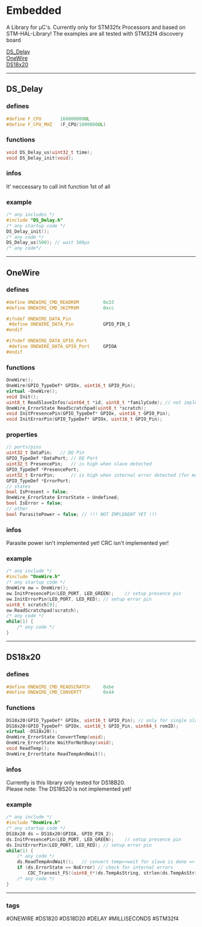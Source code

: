 # Embedded
A Library for µC's.
Currently only for STM32fx Processors and based on STM-HAL-Library!
The examples are all tested with STM32f4 discovery board

[DS_Delay](#DS_Delay)  
[OneWire](#OneWire)  
[DS18x20](#DS18x20)  

---

## DS_Delay
### defines
```c++
#define F_CPU 		168000000UL
#define F_CPU_MHZ 	(F_CPU/1000000UL)
```

### functions
```c++
void DS_Delay_us(uint32_t time);
void DS_Delay_init(void);
```

### infos
It' neccessary to call init function 1st of all


### example
```c++
/* any includes */
#include "DS_Delay.h"
/* any startup code */
DS_Delay_init();
/* any code */
DS_Delay_us(500); // wait 500µs
/* any code*/
```

---

## OneWire
### defines
```c++
#define ONEWIRE_CMD_READROM			0x33
#define ONEWIRE_CMD_SKIPROM			0xcc

#ifndef ONEWIRE_DATA_Pin
 #define ONEWIRE_DATA_Pin			GPIO_PIN_1
#endif

#ifndef ONEWIRE_DATA_GPIO_Port
 #define ONEWIRE_DATA_GPIO_Port		GPIOA
#endif
```

### functions
```c++
OneWire();
OneWire(GPIO_TypeDef* GPIOx, uint16_t GPIO_Pin);
virtual ~OneWire();
void Init();
uint8_t ReadSlaveInfos(uint64_t *id, uint8_t *familyCode); // not implemented yet
OneWire_ErrorState ReadScratchpad(uint8_t *scratch);
void InitPresencePin(GPIO_TypeDef* GPIOx, uint16_t GPIO_Pin);
void InitErrorPin(GPIO_TypeDef* GPIOx, uint16_t GPIO_Pin);
```

### properties
```c++
// ports/pins
uint32_t DataPin;   // DQ Pin
GPIO_TypeDef *DataPort; // DQ Port
uint32_t PresencePin;   // is high when slave detected
GPIO_TypeDef *PresencePort;
uint32_t ErrorPin;      // is high when internal error detected (for more Detail take a look at SetErrorState)
GPIO_TypeDef *ErrorPort;
// states
bool IsPresent = false;
OneWire_ErrorState ErrorState = Undefined;
bool IsError = false;
// other
bool ParasitePower = false; // !!! NOT IMPLENENT YET !!!
```

### infos
Parasite power isn't implemented yet!
CRC isn't implemented yer!

### example
```c++
/* any include */
#include "OneWire.h"
/* any startup code */
OneWire ow = OneWire();
ow.InitPresencePin(LED_PORT, LED_GREEN);    // setup presence pin
ow.InitErrorPin(LED_PORT, LED_RED); // setup error pin
uint8_t scratch[9];
ow.ReadScratchpad(scratch);
/* any code */
while(1) {
    /* any code */
}
```

---

## DS18x20
### defines
```c++
#define ONEWIRE_CMD_READSCRATCH		0xbe
#define ONEWIRE_CMD_CONVERTT		0x44
```

### functions
```c++
DS18x20(GPIO_TypeDef* GPIOx, uint16_t GPIO_Pin); // only for single slave
DS18x20(GPIO_TypeDef* GPIOx, uint16_t GPIO_Pin, uint64_t romID);
virtual ~DS18x20();
OneWire_ErrorState ConvertTemp(void);
OneWire_ErrorState WaitForNotBusy(void);
void ReadTemp();
OneWire_ErrorState ReadTempAndWait();
```

### infos
Currently is this library only tested for DS18B20.  
Please note: The DS18S20 is not implemented yet!

### example
```c++
/* any include */
#include "OneWire.h"
/* any startup code */
DS18x20 ds = DS18x20(GPIOA, GPIO_PIN_2);
ds.InitPresencePin(LED_PORT, LED_GREEN);    // setup presence pin
ds.InitErrorPin(LED_PORT, LED_RED); // setup error pin
while(1) {
    /* any code */
    ds.ReadTempAndWait();   // convert temp=>wait for slave is done => convert temp in string (°C) and write into 'ds.TempAsString'
    if (ds.ErrorState == NoError) // check for internal errors
        CDC_Transmit_FS((uint8_t*)ds.TempAsString, strlen(ds.TempAsString));    // send vias usb to antoher device
    /* any code */
}
```

---

### tags
#ONEWIRE #DS1820 #DS18D20 #DELAY #MILLISECONDS #STM32f4

<!--
## Template
### defines
```c++
```

### functions
```c++
```

### infos


### example
```c++
```
---
-->
